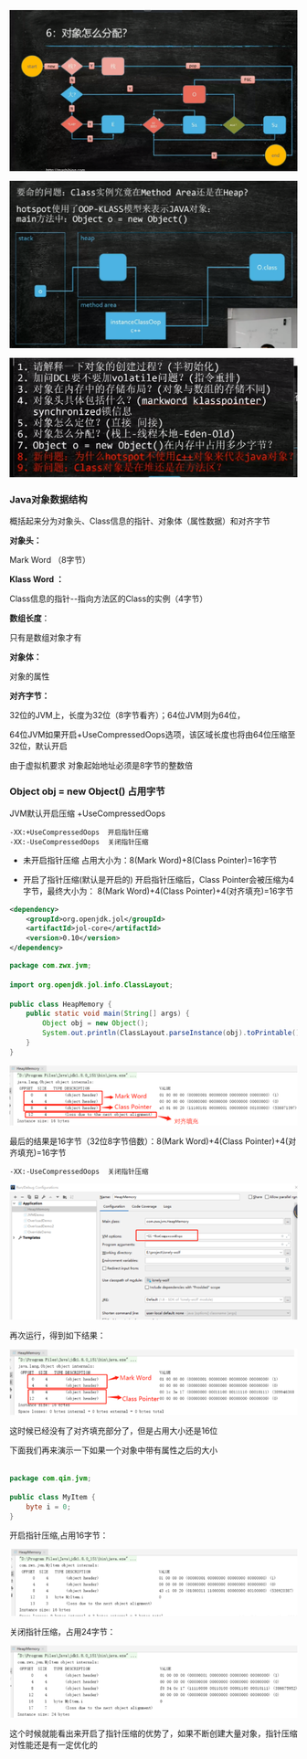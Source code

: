 ![](img\20210419005720.png)





![](img\20210420215230.png)



![](img\20210420220224.png)





### Java对象数据结构

概括起来分为对象头、Class信息的指针、对象体（属性数据）和对齐字节

**对象头：**

Mark Word  （8字节）

**Klass Word ：**

Class信息的指针--指向方法区的Class的实例（4字节）

**数组长度**：

只有是数组对象才有

**对象体：**

对象的属性

**对齐字节：**

32位的JVM上，长度为32位（8字节看齐）；64位JVM则为64位，

64位JVM如果开启+UseCompressedOops选项，该区域长度也将由64位压缩至32位，默认开启

由于虚拟机要求 对象起始地址必须是8字节的整数倍



### Object obj  = new Object() 占用字节

JVM默认开启压缩 +UseCompressedOops

```
-XX:+UseCompressedOops  开启指针压缩
-XX:-UseCompressedOops  关闭指针压缩
```

- 未开启指针压缩 占用大小为：8(Mark Word)+8(Class Pointer)=16字节

- 开启了指针压缩(默认是开启的) 开启指针压缩后，Class Pointer会被压缩为4字节，最终大小为： 8(Mark Word)+4(Class Pointer)+4(对齐填充)=16字节

```xml
<dependency>
    <groupId>org.openjdk.jol</groupId>
    <artifactId>jol-core</artifactId>
    <version>0.10</version>
</dependency>
```

```java
package com.zwx.jvm;

import org.openjdk.jol.info.ClassLayout;

public class HeapMemory {
    public static void main(String[] args) {
        Object obj = new Object();
        System.out.println(ClassLayout.parseInstance(obj).toPrintable());
    }
}
```

![](img\20220918170956.png)



最后的结果是16字节（32位8字节倍数）：8(Mark Word)+4(Class Pointer)+4(对齐填充)=16字节



```
-XX:-UseCompressedOops  关闭指针压缩
```



![](img\20220918170957.png)





再次运行，得到如下结果：

![](img\20220918170958.png)



这时候已经没有了对齐填充部分了，但是占用大小还是16位



下面我们再来演示一下如果一个对象中带有属性之后的大小

```java

package com.qin.jvm;

public class MyItem {
    byte i = 0;
}


```



开启指针压缩,占用16字节：

![](img\20220918170959.png)

关闭指针压缩，占用24字节：

![](img\20220918170960.png)

这个时候就能看出来开启了指针压缩的优势了，如果不断创建大量对象，指针压缩对性能还是有一定优化的